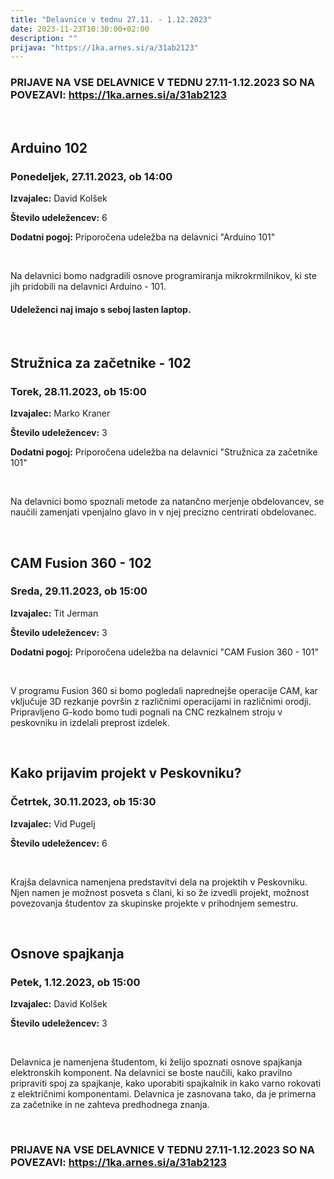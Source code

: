 ```yaml
---
title: "Delavnice v tednu 27.11. - 1.12.2023"
date: 2023-11-23T10:30:00+02:00
description: ""
prijava: "https://1ka.arnes.si/a/31ab2123"
---
```


### PRIJAVE NA VSE DELAVNICE V TEDNU 27.11-1.12.2023 SO NA POVEZAVI: https://1ka.arnes.si/a/31ab2123

&nbsp;
&nbsp;
&nbsp;
&nbsp;

## Arduino 102
### Ponedeljek, 27.11.2023, ob 14:00


**Izvajalec:** David Kolšek

**Število udeležencev:** 6

**Dodatni pogoj:** Priporočena udeležba na delavnici "Arduino 101"

&nbsp;

Na delavnici bomo nadgradili osnove programiranja mikrokrmilnikov, ki ste jih pridobili na delavnici Arduino - 101.

#### Udeleženci naj imajo s seboj lasten laptop.

&nbsp;
&nbsp;
&nbsp;
&nbsp;

## Stružnica za začetnike - 102
### Torek, 28.11.2023, ob 15:00


**Izvajalec:** Marko Kraner

**Število udeležencev:** 3

**Dodatni pogoj:** Priporočena udeležba na delavnici "Stružnica za začetnike 101"

&nbsp;

Na delavnici bomo spoznali metode za natančno merjenje obdelovancev, se naučili zamenjati vpenjalno glavo in v njej precizno centrirati obdelovanec.

&nbsp;
&nbsp;
&nbsp;
&nbsp;
## CAM Fusion 360 - 102
### Sreda, 29.11.2023, ob 15:00


**Izvajalec:** Tit Jerman

**Število udeležencev:** 3

**Dodatni pogoj:** Priporočena udeležba na delavnici "CAM Fusion 360 - 101"

&nbsp;

V programu Fusion 360 si bomo pogledali naprednejše operacije CAM, kar vključuje 3D rezkanje površin z različnimi operacijami in različnimi orodji. Pripravljeno G-kodo bomo tudi pognali na CNC rezkalnem stroju v peskovniku in izdelali preprost izdelek.

&nbsp;
&nbsp;

## Kako prijavim projekt v Peskovniku?
### Četrtek, 30.11.2023, ob 15:30


**Izvajalec:** Vid Pugelj

**Število udeležencev:** 6

&nbsp;

Krajša delavnica namenjena predstavitvi dela na projektih v Peskovniku. Njen namen je možnost posveta s člani, ki so že izvedli projekt, možnost povezovanja študentov za skupinske projekte v prihodnjem semestru.


&nbsp;
&nbsp;

## Osnove spajkanja
### Petek, 1.12.2023, ob 15:00


**Izvajalec:** David Kolšek     

**Število udeležencev:** 3

&nbsp;

Delavnica je namenjena študentom, ki želijo spoznati osnove spajkanja elektronskih komponent. Na delavnici se boste naučili, kako pravilno pripraviti spoj za spajkanje, kako uporabiti spajkalnik in kako varno rokovati z električnimi komponentami. Delavnica je zasnovana tako, da je primerna za začetnike in ne zahteva predhodnega znanja.


&nbsp;
&nbsp;
&nbsp;
&nbsp;
### PRIJAVE NA VSE DELAVNICE V TEDNU 27.11-1.12.2023 SO NA POVEZAVI: https://1ka.arnes.si/a/31ab2123

